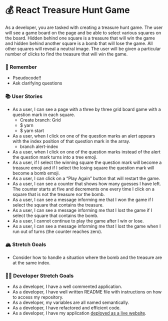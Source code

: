 # 💰 React Treasure Hunt Game

As a developer, you are tasked with creating a treasure hunt game. The user will see a game board on the page and be able to select various squares on the board. Hidden behind one square is a treasure that will win the game and hidden behind another square is a bomb that will lose the game. All other squares will reveal a neutral image. The user will be given a particular number of clicks to find the treasure that will win the game.

### 🤔 Remember

- Pseudocode!!
- Ask clarifying questions

### 📚 User Stories

- As a user, I can see a page with a three by three grid board game with a question mark in each square.
    - Create branch: Grid
    - $ yarn
    - $ yarn start 
- As a user, when I click on one of the question marks an alert appears with the index position of that question mark in the array.
    - branch alert-index
- As a user, when I click on one of the question marks instead of the alert the question mark turns into a tree emoji.
- As a user, if I select the winning square the question mark will become a treasure emoji and if I select the losing square the question mark will become a bomb emoji.
- As a user, I can click on a “Play Again” button that will restart the game.
- As a user, I can see a counter that shows how many guesses I have left. The counter starts at five and decrements one every time I click on a square that is not the treasure nor the bomb.
- As a user, I can see a message informing me that I won the game if I select the square that contains the treasure.
- As a user, I can see a message informing me that I lost the game if I select the square that contains the bomb.
- As a user, I cannot continue to play the game after I win or lose.
- As a user, I can see a message informing me that I lost the game when I run out of turns (the counter reaches zero).

### 🏔 Stretch Goals

- Consider how to handle a situation where the bomb and the treasure are at the same index.

### 👩‍💻 Developer Stretch Goals

- As a developer, I have a well commented application.
- As a developer, I have well written README file with instructions on how to access my repository.
- As a developer, my variables are all named semantically.
- As a developer, I have refactored and efficient code.
- As a developer, I have my application [deployed as a live website](https://render.com/docs/deploy-create-react-app).
